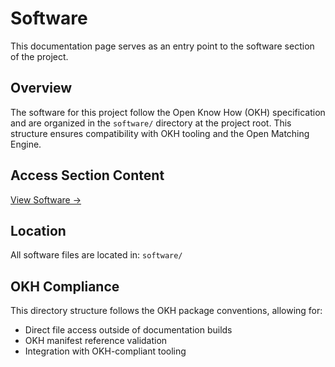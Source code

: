 # Software

This documentation page serves as an entry point to the software section of the project.

## Overview

The software for this project follow the Open Know How (OKH) specification and are organized in the `software/` directory at the project root. This structure ensures compatibility with OKH tooling and the Open Matching Engine.

## Access Section Content

[View Software →](../../software/index.md)

## Location

All software files are located in: `software/`

## OKH Compliance

This directory structure follows the OKH package conventions, allowing for:
- Direct file access outside of documentation builds
- OKH manifest reference validation
- Integration with OKH-compliant tooling
